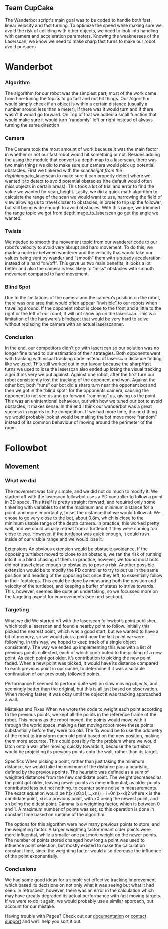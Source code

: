 ## Team CupCake

The Wanderbot script's main goal was to be coded to handle both fast linear velocity and fast turning. To optimize the speed while making sure we avoid the risk of colliding with other objects, we need to look into handling with camera and acceleration parameters. Knowing the weaknesses of the Laserscan, we know we need to make sharp fast turns to make our robot avoid pursuers

# Wanderbot

### Algorithm

The algorithm for our robot was the simplest part, most of the work came from fine-tuning the topics to go fast and not hit things. Our Algorithm would simply check if an object is within a certain distance (usually a number around less than a meter), if there was it would turn and if there wasn't it would go forward. On Top of that we added a small function that would make sure it would turn “randomly” left or right instead of always turning the same direction

### Camera
The Camera took the most amount of work because it was the main factor in whether or not our fast robot would hit something or not. Besides adding the using the module that converts a depth map to a laserscan, there was two main things we did to make sure our camera would pick up potential obstacles. First we tinkered with the scan<u>_</u>height from the depthimage<u>_</u>to_laserscan to make sure it can properly detect where we wanted it to detect to avoid potential obstacles (the default would often miss objects in certain areas). This took a lot of trial and error to find the value we wanted for scan_height. Lastly, we did a quick math algorithm to calculate the range of the scan we would want to use, narrowing the field of view allowing us to travel closer to obstacles, in order to trip up the follower, but still being wide enough to avoid obstacles. With this range, we trimmed the range topic we got from depthimage_to_laserscan go get the angle we wanted.

### Twists
We needed to smooth the movement topic from our wanderer code to our robot’s velocity to avoid very abrupt and hard movement. To do this, we made a node in-between wanderer and the velocity that would take our values being sent by wander and “smooth” them with a steady acceleration instead of a hard “on/off”. This gave us two main benefits, it looks a lot better and also the camera is less likely to “miss” obstacles with smooth movement compared to hard movement.

### Blind Spot 
Due to the limitations of the camera and the camera’s position on the robot, there was one area that would often appear “invisible” to our robots when traveling around. If the opponent robot is close to the front and a little to the right or the left of our robot, it will not show up on the laserscan. This is a limitation of the hardware’s blindspot that would be very hard to solve without replacing the camera with an actual laserscanner.

### Conclusion
In the end, our competitors didn’t go with laserscan so our solution was no longer fine tuned to our estimation of their strategies. Both opponents went with tracking with visual tracking code instead of laserscan distance finding like we used. This still worked out in our favour because the sharp/fast turns we used to lose the laserscan also ended up losing the visual tracking algorithms very we put against. Against one robot, after the first turn our robot consistently lost the tracking of the opponent and won. Against the other bot, both “runs” our bot did a sharp turn near the opponent bot and then we got in the “blind spot” for the opponents camera, causing the opponent to not see us and go forward “ramming” us, giving us the point. This was an unintentional behaviour, but with how we tuned our bot to avoid obstacles, it makes sense. In the end I think our wanderbot was a great success in regards to the competition. If we had more time, the next thing we would probably look at would be making the bot move more “random” instead of its common behaviour of moving around the perimeter of the room.

# Followbot

## Movement
### What we did
The movement was fairly simple, and we did not do much to modify it. We started off with the laserscan followbot uses a PD controller to follow a point in 3D space. This itself is pretty straight forward, and required only some tinkering with variables to set the maximum and minimum distance for a point, and more importantly, to set the distance that we would follow at. We chose to go very close to the bot, about 0.8m, which is close to the minimum usable range of the depth camera. In practice, this worked pretty well, and we could usually retreat from a turtlebot if they were coming too close to see. However, if the turtlebot was quick enough, it could rush inside of our visible range and we would lose it.

Extensions
An obvious extension would be obstacle avoidance. If the opposing turtlebot moved to close to an obstacle, we ran the risk of running into it in a blind chasing of them. In practice, however, we found most bots did not travel close enough to obstacles to pose a risk.
Another possible extension would be to modify the PD controller to try to put us in the same position and heading of the opposing bot once they left, to essentially follow in their footsteps. This could be done by measuring both the position and velocity of the turtlebot, and keeping a buffer of states to strive towards. This, however, seemed like quite an undertaking, so we focussed more on the targeting aspect for improvements (see next section).

### Targeting
What we did 
We started off with the laserscan followbot’s point publisher, which took a laserscan and found a nearby point to follow. Initially this picked the nearest point, which was a good start, but we wanted to have a bit of memory, so we would pick a point near the last point we were following. In this way, we hoped to keep track of a single object consistently.
The way we ended up implementing this was with a list of previous points collected, each of which contributed to the picking of a new point. As each point got older, it’s contribution to picking the new point faded. When a new point was picked, it would have its distance compared to each previous point in our cache, to determine if it was a suitable continuation of our previously followed points.

Performance
It seemed to perform quite well on slow moving objects, and seemingly better than the original, but this is all just based on observation. When moving faster, it was okay until the object it was tracking approached a wall.

Mistakes and Fixes
When we wrote the code to weight each point according to the previous points, we kept all the points in the reference frame of the robot. This means as the robot moved, the points would move with it through the world space, making a fast moving robot move these points substantially before they were too old. The fix would be to use the odometry of the robot to transform each old point based on the new position, making them more accurate. This could possibly fix the problem where we would latch onto a wall after moving quickly towards it, because the turtlebot would be projecting its previous points onto the wall, rather than its target.

Specifics
When picking a point, rather than just taking the minimum distance, we would take the minimum of the distance plus a heuristic, defined by the previous points. The heuristic was defined as a sum of weighted distances from the new candidate point. The weight decreased as the point got older, leaving newer points as more influential, as older points contributed less but not nothing, to counter some noise in measurements. The exact equation would be 
h(x,{x0,x1,...,xn}) = i=0ni(x-xi)2
where x is the candidate point, xi is a previous point, with x0 being the newest point, and xn being the oldest point. Gamma is a weighting factor, which is between 0 and 1. A maximum number of points was set, so this operation is done in constant time based on runtime of the algorithm.

The options for this algorithm were how many previous points to store, and the weighting factor. A larger weighting factor meant older points were more influential, while a smaller one put more weight on the newer points. The number of points stored changed how long a point was used to influence point selection, but mostly existed to make the calculation constant time, since the weighting factor would also decrease the influence of the point exponentially.

### Conclusions
We had some good ideas for a simple yet effective tracking improvement which based its decisions on not only what it was seeing but what it had seen. In retrospect, however, there was an error in the calculation which may have greatly degraded its actual performance with fast moving targets. If we were to do it again, we would probably use a similar approach, but account for our mistake.


Having trouble with Pages? Check out our [documentation](https://help.github.com/categories/github-pages-basics/) or [contact support](https://github.com/contact) and we’ll help you sort it out.
